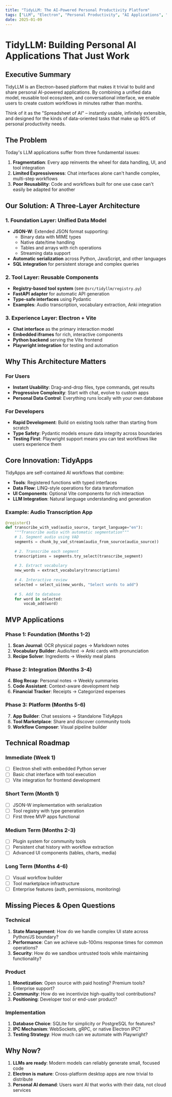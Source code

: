```yaml
---
title: "TidyLLM: The AI-Powered Personal Productivity Platform"
tags: ["LLM", "Electron", "Personal Productivity", "AI Applications", "Developer Tools"]
date: 2025-01-09
---
```


# TidyLLM: Building Personal AI Applications That Just Work

## Executive Summary

TidyLLM is an Electron-based platform that makes it trivial to build and share personal AI-powered applications. By combining a unified data model, reusable tool ecosystem, and conversational interface, we enable users to create custom workflows in minutes rather than months.

Think of it as the "Spreadsheet of AI" – instantly usable, infinitely extensible, and designed for the kinds of data-oriented tasks that make up 80% of personal productivity needs.

## The Problem

Today's LLM applications suffer from three fundamental issues:

1. **Fragmentation**: Every app reinvents the wheel for data handling, UI, and tool integration
2. **Limited Expressiveness**: Chat interfaces alone can't handle complex, multi-step workflows
3. **Poor Reusability**: Code and workflows built for one use case can't easily be adapted for another

## Our Solution: A Three-Layer Architecture

### 1. Foundation Layer: Unified Data Model
- **JSON-W**: Extended JSON format supporting:
  - Binary data with MIME types
  - Native date/time handling
  - Tables and arrays with rich operations
  - Streaming data support
- **Automatic serialization** across Python, JavaScript, and other languages
- **SQL integration** for persistent storage and complex queries

### 2. Tool Layer: Reusable Components
- **Registry-based tool system** (see `@src/tidyllm/registry.py`)
- **FastAPI adapter** for automatic API generation
- **Type-safe interfaces** using Pydantic
- **Examples**: Audio transcription, vocabulary extraction, Anki integration

### 3. Experience Layer: Electron + Vite
- **Chat interface** as the primary interaction model
- **Embedded iframes** for rich, interactive components
- **Python backend** serving the Vite frontend
- **Playwright integration** for testing and automation

## Why This Architecture Matters

### For Users
- **Instant Usability**: Drag-and-drop files, type commands, get results
- **Progressive Complexity**: Start with chat, evolve to custom apps
- **Personal Data Control**: Everything runs locally with your own database

### For Developers
- **Rapid Development**: Build on existing tools rather than starting from scratch
- **Type Safety**: Pydantic models ensure data integrity across boundaries
- **Testing First**: Playwright support means you can test workflows like users experience them

## Core Innovation: TidyApps

TidyApps are self-contained AI workflows that combine:
- **Tools**: Registered functions with typed interfaces
- **Data Flow**: LINQ-style operations for data transformation
- **UI Components**: Optional Vite components for rich interaction
- **LLM Integration**: Natural language understanding and generation

### Example: Audio Transcription App
```python
@register()
def transcribe_with_vad(audio_source, target_language="en"):
    """Transcribe audio with automatic segmentation"""
    # 1. Segment audio using VAD
    segments = chunk_by_vad_stream(audio_from_source(audio_source))
    
    # 2. Transcribe each segment
    transcriptions = segments.try_select(transcribe_segment)
    
    # 3. Extract vocabulary
    new_words = extract_vocabulary(transcriptions)
    
    # 4. Interactive review
    selected = select_ui(new_words, "Select words to add")
    
    # 5. Add to database
    for word in selected:
        vocab_add(word)
```

## MVP Applications

### Phase 1: Foundation (Months 1-2)
1. **Scan Journal**: OCR physical pages → Markdown notes
2. **Vocabulary Builder**: Audio/text → Anki cards with pronunciation
3. **Recipe Solver**: Ingredients → Weekly meal plans

### Phase 2: Integration (Months 3-4)
4. **Blog Recap**: Personal notes → Weekly summaries
5. **Code Assistant**: Context-aware development help
6. **Financial Tracker**: Receipts → Categorized expenses

### Phase 3: Platform (Months 5-6)
7. **App Builder**: Chat sessions → Standalone TidyApps
8. **Tool Marketplace**: Share and discover community tools
9. **Workflow Composer**: Visual pipeline builder

## Technical Roadmap

### Immediate (Week 1)
- [ ] Electron shell with embedded Python server
- [ ] Basic chat interface with tool execution
- [ ] Vite integration for frontend development

### Short Term (Month 1)
- [ ] JSON-W implementation with serialization
- [ ] Tool registry with type generation
- [ ] First three MVP apps functional

### Medium Term (Months 2-3)
- [ ] Plugin system for community tools
- [ ] Persistent chat history with workflow extraction
- [ ] Advanced UI components (tables, charts, media)

### Long Term (Months 4-6)
- [ ] Visual workflow builder
- [ ] Tool marketplace infrastructure
- [ ] Enterprise features (auth, permissions, monitoring)

## Missing Pieces & Open Questions

### Technical
1. **State Management**: How do we handle complex UI state across Python/JS boundary?
2. **Performance**: Can we achieve sub-100ms response times for common operations?
3. **Security**: How do we sandbox untrusted tools while maintaining functionality?

### Product
1. **Monetization**: Open source with paid hosting? Premium tools? Enterprise support?
2. **Community**: How do we incentivize high-quality tool contributions?
3. **Positioning**: Developer tool or end-user product?

### Implementation
1. **Database Choice**: SQLite for simplicity or PostgreSQL for features?
2. **IPC Mechanism**: WebSockets, gRPC, or native Electron IPC?
3. **Testing Strategy**: How much can we automate with Playwright?

## Why Now?

1. **LLMs are ready**: Modern models can reliably generate small, focused code
2. **Electron is mature**: Cross-platform desktop apps are now trivial to distribute
3. **Personal AI demand**: Users want AI that works with their data, not cloud services
